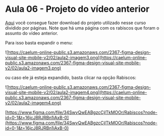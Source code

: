 # Aula 06 - Projeto do vídeo anterior

[Aqui](https://www.figma.com/community/file/1078520536428390189) você consegue fazer download do projeto utilizado nesse curso dividido por páginas. Note que há uma página com os rabiscos que foram o assunto do vídeo anterior.

Para isso basta expandir o menu:

![https://caelum-online-public.s3.amazonaws.com/2367-figma-design-visual-site-mobile-v2/02/aula2-imagem3.png](https://caelum-online-public.s3.amazonaws.com/2367-figma-design-visual-site-mobile-v2/02/aula2-imagem3.png)

ou caso ele já esteja expandido, basta clicar na opção Rabiscos:

![https://caelum-online-public.s3.amazonaws.com/2367-figma-design-visual-site-mobile-v2/02/aula2-imagem4.png](https://caelum-online-public.s3.amazonaws.com/2367-figma-design-visual-site-mobile-v2/02/aula2-imagem4.png)

[https://www.figma.com/file/34SwvQwEABgzcCjlTkMOOr/Rabiscos?node-id=0-1&t=16jcJ8RJRBn1iAxB-0](https://www.figma.com/file/34SwvQwEABgzcCjlTkMOOr/Rabiscos?node-id=0-1&t=16jcJ8RJRBn1iAxB-0)